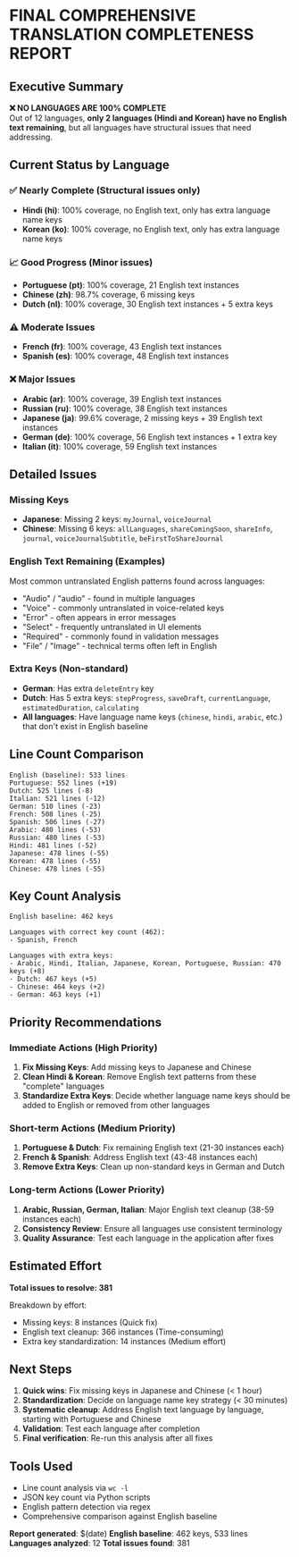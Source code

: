 # FINAL COMPREHENSIVE TRANSLATION COMPLETENESS REPORT

## Executive Summary

**❌ NO LANGUAGES ARE 100% COMPLETE**  
Out of 12 languages, **only 2 languages (Hindi and Korean) have no English text remaining**, but all languages have structural issues that need addressing.

## Current Status by Language

### ✅ Nearly Complete (Structural issues only)
- **Hindi (hi)**: 100% coverage, no English text, only has extra language name keys
- **Korean (ko)**: 100% coverage, no English text, only has extra language name keys

### 📈 Good Progress (Minor issues)
- **Portuguese (pt)**: 100% coverage, 21 English text instances
- **Chinese (zh)**: 98.7% coverage, 6 missing keys
- **Dutch (nl)**: 100% coverage, 30 English text instances + 5 extra keys

### ⚠️ Moderate Issues
- **French (fr)**: 100% coverage, 43 English text instances
- **Spanish (es)**: 100% coverage, 48 English text instances

### ❌ Major Issues  
- **Arabic (ar)**: 100% coverage, 39 English text instances
- **Russian (ru)**: 100% coverage, 38 English text instances
- **Japanese (ja)**: 99.6% coverage, 2 missing keys + 39 English text instances
- **German (de)**: 100% coverage, 56 English text instances + 1 extra key
- **Italian (it)**: 100% coverage, 59 English text instances

## Detailed Issues

### Missing Keys
- **Japanese**: Missing 2 keys: `myJournal`, `voiceJournal`
- **Chinese**: Missing 6 keys: `allLanguages`, `shareComingSoon`, `shareInfo`, `journal`, `voiceJournalSubtitle`, `beFirstToShareJournal`

### English Text Remaining (Examples)
Most common untranslated English patterns found across languages:
- "Audio" / "audio" - found in multiple languages
- "Voice" - commonly untranslated in voice-related keys  
- "Error" - often appears in error messages
- "Select" - frequently untranslated in UI elements
- "Required" - commonly found in validation messages
- "File" / "Image" - technical terms often left in English

### Extra Keys (Non-standard)
- **German**: Has extra `deleteEntry` key
- **Dutch**: Has 5 extra keys: `stepProgress`, `saveDraft`, `currentLanguage`, `estimatedDuration`, `calculating`
- **All languages**: Have language name keys (`chinese`, `hindi`, `arabic`, etc.) that don't exist in English baseline

## Line Count Comparison
```
English (baseline): 533 lines
Portuguese: 552 lines (+19)
Dutch: 525 lines (-8)  
Italian: 521 lines (-12)
German: 510 lines (-23)
French: 508 lines (-25)
Spanish: 506 lines (-27)
Arabic: 480 lines (-53)
Russian: 480 lines (-53)
Hindi: 481 lines (-52)
Japanese: 478 lines (-55)
Korean: 478 lines (-55)
Chinese: 478 lines (-55)
```

## Key Count Analysis
```
English baseline: 462 keys

Languages with correct key count (462):
- Spanish, French

Languages with extra keys:
- Arabic, Hindi, Italian, Japanese, Korean, Portuguese, Russian: 470 keys (+8)
- Dutch: 467 keys (+5)
- Chinese: 464 keys (+2)  
- German: 463 keys (+1)
```

## Priority Recommendations

### Immediate Actions (High Priority)
1. **Fix Missing Keys**: Add missing keys to Japanese and Chinese
2. **Clean Hindi & Korean**: Remove English text patterns from these "complete" languages
3. **Standardize Extra Keys**: Decide whether language name keys should be added to English or removed from other languages

### Short-term Actions (Medium Priority)  
1. **Portuguese & Dutch**: Fix remaining English text (21-30 instances each)
2. **French & Spanish**: Address English text (43-48 instances each)
3. **Remove Extra Keys**: Clean up non-standard keys in German and Dutch

### Long-term Actions (Lower Priority)
1. **Arabic, Russian, German, Italian**: Major English text cleanup (38-59 instances each)
2. **Consistency Review**: Ensure all languages use consistent terminology
3. **Quality Assurance**: Test each language in the application after fixes

## Estimated Effort

**Total issues to resolve: 381**

Breakdown by effort:
- Missing keys: 8 instances (Quick fix)
- English text cleanup: 366 instances (Time-consuming)
- Extra key standardization: 14 instances (Medium effort)

## Next Steps

1. **Quick wins**: Fix missing keys in Japanese and Chinese (< 1 hour)
2. **Standardization**: Decide on language name key strategy (< 30 minutes)  
3. **Systematic cleanup**: Address English text language by language, starting with Portuguese and Chinese
4. **Validation**: Test each language after completion
5. **Final verification**: Re-run this analysis after all fixes

## Tools Used
- Line count analysis via `wc -l`
- JSON key count via Python scripts
- English pattern detection via regex
- Comprehensive comparison against English baseline

**Report generated**: $(date)
**English baseline**: 462 keys, 533 lines
**Languages analyzed**: 12
**Total issues found**: 381